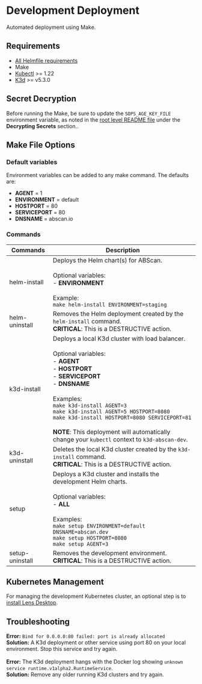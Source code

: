 # Development Deployment
Automated deployment using Make.

## Requirements
* [All Helmfile requirements](../README.md)
* Make
* [Kubectl](https://kubernetes.io/docs/tasks/tools/) >= 1.22
* [K3d](https://k3d.io/v5.3.0/) >= v5.3.0

## Secret Decryption
Before running the Make, be sure to update the `SOPS_AGE_KEY_FILE` environment variable, as noted in the [root level README file](../README.md) under the **Decrypting Secrets** section..

## Make File Options

### Default variables
Environment variables can be added to any make command. The defaults are:
* **AGENT** = 1
* **ENVIRONMENT** = default
* **HOSTPORT** = 80
* **SERVICEPORT** = 80
* **DNSNAME** = abscan.io

### Commands

| Commands | Description |
| --- | --- |
| helm-install | Deploys the Helm chart(s) for ABScan. <br><br> Optional variables: <br> - **ENVIRONMENT** <br><br> Example: <br> `make helm-install ENVIRONMENT=staging` |
| helm-uninstall | Removes the Helm deployment created by the `helm-install` command. <br> **CRITICAL**: This is a DESTRUCTIVE action. |
| k3d-install | Deploys a local K3d cluster with load balancer. <br><br> Optional variables: <br> - **AGENT** <br> - **HOSTPORT** <br> - **SERVICEPORT** <br> - **DNSNAME** <br><br> Examples: <br> `make k3d-install AGENT=3` <br> `make k3d-install AGENT=5 HOSTPORT=8080` <br> `make k3d-install HOSTPORT=8080 SERVICEPORT=81` <br><br> **NOTE**: This deployment will automatically change your `kubectl` context to `k3d-abscan-dev`. |
| k3d-uninstall | Deletes the local K3d cluster created by the `k3d-install` command. <br> **CRITICAL**: This is a DESTRUCTIVE action. |
| setup | Deploys a K3d cluster and installs the development Helm charts. <br><br> Optional variables: <br> - **ALL** <br><br> Examples: <br> `make setup ENVIRONMENT=default DNSNAME=abscan.dev` <br> `make setup HOSTPORT=8080` <br> `make setup AGENT=3` |
| setup-uninstall | Removes the development environment. <br> **CRITICAL**: This is a DESTRUCTIVE action. |

## Kubernetes Management
For managing the development Kubernetes cluster, an optional step is to [install Lens Desktop](https://k8slens.dev/).

## Troubleshooting
**Error:** `Bind for 0.0.0.0:80 failed: port is already allocated` <br>
**Solution:** A K3d deployment or other service using port 80 on your local environment. Stop this service and try again.
<br><br>
**Error:** The K3d deployment hangs with the Docker log showing `unknown service runtime.v1alpha2.RuntimeService`. <br>
**Solution:** Remove any older running K3d clusters and try again.